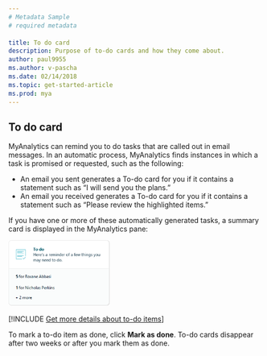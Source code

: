 ```yaml
---
# Metadata Sample
# required metadata

title: To do card
description: Purpose of to-do cards and how they come about.  
author: paul9955
ms.author: v-pascha
ms.date: 02/14/2018
ms.topic: get-started-article
ms.prod: mya
---
```


## To do card

MyAnalytics can remind you to do tasks that are called out in email messages. In an automatic process, MyAnalytics finds instances in which a task is promised or requested, such as the following:  

* An email you sent generates a To-do card for you if it contains a statement such as “I will send you the plans.” 
* An email you received generates a To-do card for you if it contains a statement such as “Please review the highlighted items.”  

If you have one or more of these automatically generated tasks, a summary card is displayed in the MyAnalytics pane:  

<img src="../../../Images/To-do-page-1.PNG" width="40%" height="40%" alt="To-do card">

[!INCLUDE [Get more details about to-do items](../../Includes/to-get-more-details.md)]

To mark a to-do item as done, click **Mark as done**. To-do cards disappear after two weeks or after you mark them as done.  

 

